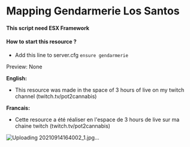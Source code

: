 # Mapping Gendarmerie Los Santos

#### This script need ESX Framework

#### How to start this resource ?
   - Add this line to server.cfg `ensure gendarmerie`

Preview: None

__English:__
   - This resource was made in the space of 3 hours of live on my twitch channel (twitch.tv/pot2cannabis)

__Francais:__
   - Cette resource a été réaliser en l'espace de 3 hours de live sur ma chaine twitch (twitch.tv/pot2cannabis)

![Uploading 20210914164002_1.jpg…]()

